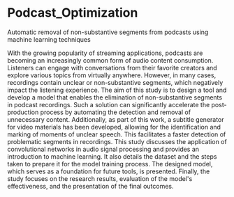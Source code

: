 # Podcast_Optimization
Automatic removal of non-substantive segments from podcasts using machine learning techniques


With the growing popularity of streaming applications, podcasts are becoming an increasingly common form of audio content consumption. Listeners can engage with conversations from their favorite creators and explore various topics from virtually anywhere. However, in many cases, recordings contain unclear or non-substantive segments, which negatively impact the listening experience. The aim of this study is to design a tool and develop a model that enables the elimination of non-substantive segments in podcast recordings. Such a solution can significantly accelerate the post-production process by automating the detection and removal of unnecessary content. Additionally, as part of this work, a subtitle generator for video materials has been developed, allowing for the identification and marking of moments of unclear speech. This facilitates a faster detection of problematic segments in recordings. This study discusses the application of convolutional networks in audio signal processing and provides an introduction to machine learning. It also details the dataset and the steps taken to prepare it for the model training process. The designed model, which serves as a foundation for future tools, is presented. Finally, the study focuses on the research results, evaluation of the model's effectiveness, and the presentation of the final outcomes.
